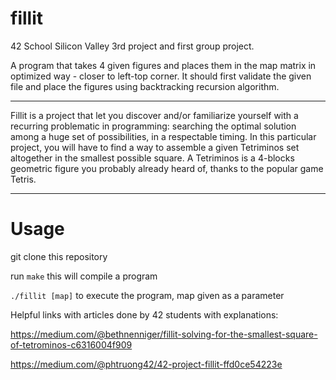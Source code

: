 # fillit
42 School Silicon Valley 3rd project and first group project.

A program that takes 4 given figures and places them in the map matrix in optimized way - closer to left-top corner.
It should first validate the given file and place the figures using backtracking recursion algorithm.

___________
Fillit is a project that let you discover and/or familiarize yourself with a recurring
problematic in programming: searching the optimal solution among a huge set of possibilities, in a respectable timing. 
In this particular project, you will have to find a way to
assemble a given Tetriminos set altogether in the smallest possible square.
A Tetriminos is a 4-blocks geometric figure you probably already heard of, thanks to
the popular game Tetris.
_____________

# Usage

git clone this repository

run `make` this will compile a program

`./fillit [map]` to execute the program, map given as a parameter


Helpful links with articles done by 42 students with explanations:

https://medium.com/@bethnenniger/fillit-solving-for-the-smallest-square-of-tetrominos-c6316004f909

https://medium.com/@phtruong42/42-project-fillit-ffd0ce54223e
